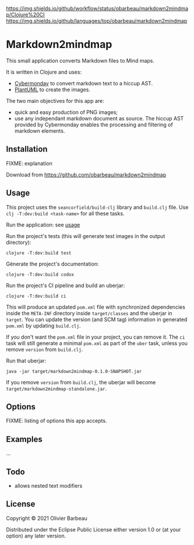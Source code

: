 <https://img.shields.io/github/workflow/status/obarbeau/markdown2mindmap/Clojure%20CI>
<https://img.shields.io/github/languages/top/obarbeau/markdown2mindmap>

# Markdown2mindmap

This small application converts Markdown files to Mind maps.

It is written in Clojure and uses:

- [Cybermonday](https://github.com/kiranshila/cybermonday)
  to convert markdown text to a hiccup AST.
- [PlantUML](https://plantuml.com/mindmap-diagram) to create the images.

The two main objectives for this app are:

- quick and easy production of PNG images;
- use any independant markdown document as source.
  The hiccup AST provided by Cybermonday
  enables the processing and filtering of markdown elements.

## Installation

FIXME: explanation

Download from https://github.com/obarbeau/markdown2mindmap

## Usage

This project uses the `seancorfield/build-clj` library and `build.clj` file.
Use `clj -T:dev:build <task-name>` for all these tasks.

Run the application: see [usage](src/markdown2mindmap/core.clj#L15-L26)

Run the project's tests
(this will generate test images in the output directory):

```shell
clojure -T:dev:build test
```

Génerate the project's documentation:

```shell
clojure -T:dev:build codox
```

Run the project's CI pipeline and build an uberjar:

```shell
clojure -T:dev:build ci
```

This will produce an updated `pom.xml` file with synchronized dependencies inside the `META-INF`
directory inside `target/classes` and the uberjar in `target`. You can update the version (and SCM tag)
information in generated `pom.xml` by updating `build.clj`.

If you don't want the `pom.xml` file in your project, you can remove it. The `ci` task will
still generate a minimal `pom.xml` as part of the `uber` task, unless you remove `version`
from `build.clj`.

Run that uberjar:

```shell
java -jar target/markdown2mindmap-0.1.0-SNAPSHOT.jar
```

If you remove `version` from `build.clj`, the uberjar will become `target/markdown2mindmap-standalone.jar`.

## Options

FIXME: listing of options this app accepts.

## Examples

...

## Todo

- allows nested text modifiers

## License

Copyright © 2021 Olivier Barbeau

Distributed under the Eclipse Public License either version 1.0
or (at your option) any later version.
